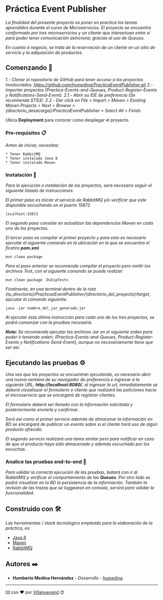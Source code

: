 # Práctica Event Publisher

_La finalidad del presente proyecto es poner en practica los temas aprendidos durante el curso de Microservicios.
El proyecto se encuentra conformado por tres microservicios y un cliente que interactuan entre sí para poder tener comunicación asíncrona; gracias al uso de Queues._

_En cuanto a negocio, se trata de la reservación de un cliente en un sitio de servicio y la adquisición de productos._

## Comenzando 🚀
_1.- Clonar el repositorio de GitHub para tener acceso a los proyectos involucrados: https://github.com/humedina/PracticaEventPublisher.git_
_2.- Importar proyectos (Practica-Events-and-Queues, Product-Register-Events y Notifications-Send-Event)._
_2.1.- Abrir su IDE de preferencia (Se recomienda STS3)._
_2.2.- Dar click en File > Import > Maven > Existing Maven Projects > Next > Browse > {directorio_desacarga}/PracticaEventPublisher > Select All > Finish._

Ubica **Deployment** para conocer como desplegar el proyecto.


### Pre-requisitos 📋

_Antes de iniciar, necesitas:_

```
* Tener RabbitMQ
* Tener instalado Java 8
* Tener instalado Maven
```

### Instalación 🔧

_Para la ejecución o instalación de los proyectos, será necesario seguir el siguiente listado de instrucciones:_

_El primer paso es iniciar el servicio de RabbitMQ y/o verificar que este disponible escuchando en el puerto 15672_

```
localhost:15672
```

_El segundo paso consiste en actualizar las dependencias Maven en cada uno de los proyectos._

_El tercer paso es compilar el primer proyecto y para esto es necesario ejecutar el siguiente comando en la ubicación en la que se encuentra el ficehro **pom.xml**_

```
mvn clean package
```
_Para el paso anterior se recomienda compilar el proyecto pero omitir los archivos Test, con el siguiente comando se puede realizar:_

```
mvn clean package -DskipTests
```

_Finalmente, en una terminal dentro de la ruta {tu_directorio}/PracticasEventPublisher/{directorio_del_proyecto}/target, ejecutar el comando siguiente:_

```
java -jar nombre_del_jar_generado.jar
```
_Al ejecutar ésta última instrucción para cada uno de los tres proyectos, se podrá comenzar con la pruebas necesaria._

_**Nota:** Se recomienda ejecutar los archivos Jar en el siguiente orden para poder ir teniendo orden; (Practica-Events-and-Queues, Product-Register-Events y Notifications-Send-Event), aunque no necesariamente tiene que ser así._

## Ejecutando las pruebas ⚙️

_Una ves que los proyectos se encuentran ejecutando, es necesario abrir una nueva ventana de su navegador de preferencia e ingresar a la siguiente URL; **http://localhost:8080/**, al ingresar la url, inmediatamente se deberá visualiazar el formulario o cliente que realizará las peticiones hacía el microservicio que se encargará de registrar clientes._

_El formulario deberá ser llenado con la información solicitada y posteriormente envíarla y confirmar._

_Será así como el primer servicio además de almacenar la información en BD se encargará de publicar un evento sobre si el cliente hará uso de algún producto ofrecido._

_El segundo servicio realizará una tarea similar pero para notificar en caso de que el producto haya sido almacenado y además escuchado por los escuchas._


### Analice las pruebas end-to-end 🔩

_Para validar la correcta ejecución de las pruebas, batará con ir al RabbitMQ y verificar el comportamiento de las **Queues**. Por otro lado se podrá visualizar en la BD la persistencia de la información. También la revisión de las trazas que se loggearon en consola, servirá para validar la funcionalidad._

## Construido con 🛠️

_Las herramientas / stack tecnológico empleado para la elaboración de la práctica, es:_

* [Java 8](https://www.java.com/es/)
* [Maven](https://maven.apache.org/)
* [RabbitMQ](https://www.rabbitmq.com/)

## Autores ✒️

* **Humberto Medina Hernández** - *Desarrollo* - [humedina](https://github.com/humedina)




---
⌨️ con ❤️ por [Villanuevand](https://github.com/Villanuevand) 😊
